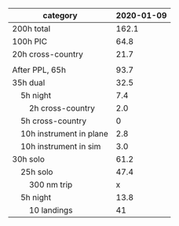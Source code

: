 |category|2020-01-09|
---------|----------|
200h total|162.1|
100h PIC|64.8|
20h cross-country|21.7|
 | |
After PPL, 65h|93.7| 
35h dual|32.5| 
&nbsp;&nbsp;&nbsp;&nbsp;5h night|7.4| 
&nbsp;&nbsp;&nbsp;&nbsp;&nbsp;&nbsp;&nbsp;&nbsp;2h cross-country|2.0| 
&nbsp;&nbsp;&nbsp;&nbsp;5h cross-country|0| 
&nbsp;&nbsp;&nbsp;&nbsp;10h instrument in plane|2.8|
&nbsp;&nbsp;&nbsp;&nbsp;10h instrument in sim|3.0| 
30h solo|61.2| 
&nbsp;&nbsp;&nbsp;&nbsp;25h solo|47.4| 
&nbsp;&nbsp;&nbsp;&nbsp;&nbsp;&nbsp;&nbsp;&nbsp;300 nm trip|x| 
&nbsp;&nbsp;&nbsp;&nbsp;5h night|13.8| 
&nbsp;&nbsp;&nbsp;&nbsp;&nbsp;&nbsp;&nbsp;&nbsp;10 landings|41| 
